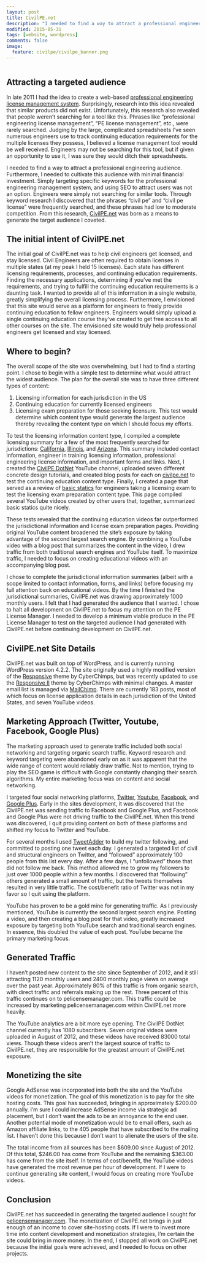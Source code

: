```yaml
---
layout: post
title: CivilPE.net
description: "I needed to find a way to attract a professional engineering audience for the Professional Engineering License Manager. Furthermore, I needed to cultivate this audience with minimal financial investment. Simply targeting specific keywords for the professional engineering management system, and using SEO to attract users was not an option. Engineers were simply not searching for similar tools. Through keyword research I discovered that the phrases “civil pe” and “civil pe license” were frequently searched, and these phrases had low to moderate competition. From this research, CivilPE.net was born as a means to generate the target audience I coveted."
modified: 2015-05-31
tags: [website, wordpress]
comments: false
image:
  feature: civilpe/civilpe_banner.png
---
```

<figure style="text-align: center">
  <a href="http://www.civilpe.net">
    <img src="{{ site.url }}/images/civilpe/CivilPEnet.jpg" alt="">
  </a>
</figure>

## Attracting a targeted audience

In late 2011 I had the idea to create a web-based [professional engineering license management system](http://pelicensemanager.com). Surprisingly, research into this idea revealed that similar products did not exist. Unfortunately, this research also revealed that people weren’t searching for a tool like this. Phrases like “professional engineering license management”, “PE license management”, etc., were rarely searched. Judging by the large, complicated spreadsheets I’ve seen numerous engineers use to track continuing education requirements for the multiple licenses they possess, I believed a license management tool would be well received. Engineers may not be searching for this tool, but if given an opportunity to use it, I was sure they would ditch their spreadsheets.

I needed to find a way to attract a professional engineering audience. Furthermore, I needed to cultivate this audience with minimal financial investment. Simply targeting specific keywords for the professional engineering management system, and using SEO to attract users was not an option. Engineers were simply not searching for similar tools. Through keyword research I discovered that the phrases “civil pe” and “civil pe license” were frequently searched, and these phrases had low to moderate competition. From this research, [CivilPE.net](http://www.civilpe.net) was born as a means to generate the target audience I coveted.

## The initial intent of CivilPE.net

The initial goal of CivilPE.net was to help civil engineers get licensed, and stay licensed. Civil Engineers are often required to obtain licenses in multiple states (at my peak I held 15 licenses). Each state has different licensing requirements, processes, and continuing education requirements. Finding the necessary applications, determining if you’ve met the requirements, and trying to fulfill the continuing education requirements is a daunting task. I wanted to provide all of this information in a single website, greatly simplifying the overall licensing process. Furthermore, I envisioned that this site would serve as a platform for engineers to freely provide continuing education to fellow engineers. Engineers would simply upload a single continuing education course they’ve created to get free access to all other courses on the site. The envisioned site would truly help professional engineers get licensed and stay licensed.

## Where to begin?

The overall scope of the site was overwhelming, but I had to find a starting point. I chose to begin with a simple test to determine what would attract the widest audience. The plan for the overall site was to have three different types of content:
1.	Licensing information for each jurisdiction in the US
2.	Continuing education for currently licensed engineers
3.	Licensing exam preparation for those seeking licensure.
This test would determine which content type would generate the largest audience thereby revealing the content type on which I should focus my efforts.  

To test the licensing information content type, I compiled a complete licensing summary for a few of the most frequently searched for jurisdictions: [California](http://www.civilpe.net/california-licensing/), [Illinois](http://www.civilpe.net/illinois-licensing/), and [Arizona](http://www.civilpe.net/arizona-licensing/). This summary included contact information, engineer in training licensing information, professional engineering license information, and important forms and links. Next, I created the [CivilPE DotNet](https://www.youtube.com/user/CivilPEnet) YouTube channel, uploaded seven different concrete design tutorials, and created blog posts for each on [civilpe.net](http://www.civilpe.net/category/example-problems/reinforced-concrete-design/) to test the continuing education content type. Finally, I created a page that served as a review of [basic statics](http://www.civilpe.net/statics/) for engineers taking a licensing exam to test the licensing exam preparation content type. This page compiled several YouTube videos created by other users that, together, summarized basic statics quite nicely.

These tests revealed that the continuing education videos far outperformed the jurisdictional information and license exam preparation pages. Providing original YouTube content broadened the site’s exposure by taking advantage of the second largest search engine. By combining a YouTube video with a blog post that summarizes the content in the video, I drew traffic from both traditional search engines and YouTube itself. To maximize traffic, I needed to focus on creating educational videos with an accompanying blog post.

I chose to complete the jurisdictional information summaries (albeit with a scope limited to contact information, forms, and links) before focusing my full attention back on educational videos. By the time I finished the jurisdictional summaries, CivilPE.net was drawing approximately 1000 monthly users. I felt that I had generated the audience that I wanted. I chose to halt all development on CivilPE.net to focus my attention on the PE License Manager. I needed to develop a minimum viable produce in the PE License Manager to test on the targeted audience I had generated with CivilPE.net before continuing development on CivilPE.net.

## CivilPE.net Site Details

CivilPE.net was built on top of WordPress, and is currently running WordPress version 4.2.2. The site originally used a highly modified version of the [Responsive](http://cyberchimps.com/guide/responsive/) theme by CyberChimps, but was recently updated to use the [Responsive II](http://cyberchimps.com/responsive-ii/) theme by CyberChimps with minimal changes. A master email list is managed via [MailChimp](http://mailchimp.com). There are currently 183 posts, most of which focus on license application details in each jurisdiction of the United States, and seven YouTube videos.  

## Marketing Approach (Twitter, Youtube, Facebook, Google Plus)

The marketing approach used to generate traffic included both social networking and targeting organic search traffic. Keyword research and keyword targeting were abandoned early on as it was apparent that the wide range of content would reliably draw traffic. Not to mention, trying to play the SEO game is difficult with Google constantly changing their search algorithms. My entire marketing focus was on content and social networking.

I targeted four social networking platforms, [Twitter](https://twitter.com/CivilPEnet), [Youtube](https://www.youtube.com/user/CivilPEnet), [Facebook](https://www.facebook.com/CivilPE.net), and [Google Plus](http://gplus.to/CivilPEnet). Early in the sites development, it was discovered that the CivilPE.net was sending traffic to Facebook and Google Plus, and Facebook and Google Plus were not driving traffic to the CivilPE.net. When this trend was discovered, I quit providing content on both of these platforms and shifted my focus to Twitter and YouTube.

For several months I used [TweetAdder](http://tweetadder.com) to build my twitter following, and committed to posting one tweet each day. I generated a targeted list of civil and structural engineers on Twitter, and “followed” approximately 100 people from this list every day. After a few days, I “unfollowed” those that did not follow me back. This method allowed me to grow my followers to just over 1000 people within a few months. I discovered that “following” others generated a small amount of traffic, but the tweets themselves resulted in very little traffic. The cost/benefit ratio of Twitter was not in my favor so I quit using the platform.

YouTube has proven to be a gold mine for generating traffic. As I previously mentioned, YouTube is currently the second largest search engine. Posting a video, and then creating a blog post for that video, greatly increased exposure by targeting both YouTube search and traditional search engines. In essence, this doubled the value of each post. YouTube became the primary marketing focus.

## Generated Traffic

I haven’t posted new content to the site since September of 2012, and it still attracting 1120 monthly users and 2400 monthly page views on average over the past year. Approximately 80% of this traffic is from organic search, with direct traffic and referrals making up the rest. Three percent of this traffic continues on to pelicensemanager.com. This traffic could be increased by marketing pelicensemanager.com within CivilPE.net more heavily.

The YouTube analytics are a bit more eye opening. The CivilPE DotNet channel currently has 1080 subscribers. Seven original videos were uploaded in August of 2012, and these videos have received 83000 total views. Though these videos aren’t the largest source of traffic to CivilPE.net, they are responsible for the greatest amount of CivilPE.net exposure.

## Monetizing the site

Google AdSense was incorporated into both the site and the YouTube videos for monetization. The goal of this monetization is to pay for the site hosting costs.  This goal has succeeded, bringing in approximately $200.00 annually. I’m sure I could increase AdSense income via strategic ad placement, but I don’t want the ads to be an annoyance to the end user. Another potential mode of monetization would be to email offers, such as Amazon affiliate links, to the 405 people that have subscribed to the mailing list. I haven’t done this because I don’t want to alienate the users of the site.

The total income from all sources has been $609.00 since August of 2012. Of this total, $246.00 has come from YouTube and the remaining $363.00 has come from the site itself. In terms of cost/benefit, the YouTube videos have generated the most revenue per hour of development. If I were to continue generating site content, I would focus on creating more YouTube videos.

## Conclusion

CivilPE.net has succeeded in generating the targeted audience I sought for [pelicensemanager.com](http://pelicensemanager.com). The monetization of CivilPE.net brings in just enough of an income to cover site-hosting costs. If I were to invest more time into content development and monetization strategies, I’m certain the site could bring in more money. In the end, I stopped all work on CivilPE.net because the initial goals were achieved,  and I needed to focus on other projects.
